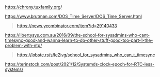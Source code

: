 https://chrony.tuxfamily.org/

https://www.brutman.com/DOS_Time_Server/DOS_Time_Server.html
> https://news.ycombinator.com/item?id=29140433

https://libertysys.com.au/2016/09/the-school-for-sysadmins-who-cant-timesync-good-and-wanna-learn-to-do-other-stuff-good-too-part-1-the-problem-with-ntp/
> https://lobste.rs/s/le2ivg/school_for_sysadmins_who_can_t_timesync

https://terinstock.com/post/2021/12/Systemds-clock-epoch-for-RTC-less-systems/
> 